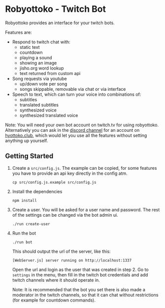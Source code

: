# Robyottoko - Twitch Bot

Robyottoko provides an interface for your twitch bots.

Features are:
- Respond to twitch chat with:
  - static text
  - countdown
  - playing a sound
  - showing an image
  - jisho.org word lookup
  - text returned from custom api
- Song requests via youtube
  - up/down vote per song
  - songs skippable, removable via chat or via interface
- Speech to text, which can turn your voice into combinations of:
  - subtitles
  - translated subtitles
  - synthesized voice
  - synthesized translated voice

Note: You will need your own bot account on twitch.tv for using
robyottoko. Alternatively you can ask in
the [discord channel](https://discord.gg/jrPSmmHhbE)
for an account on [hyottoko.club](https://hyottoko.club), which
would let you use all the features without setting anything up yourself.

## Getting Started

1. Create a `src/config.js`. The example can be copied, for some
features you have to provide an api key directly in the config atm.

    ```
    cp src/config.js.example src/config.js
    ```

2. Install the dependencies

    ```
    npm install
    ```

3. Create a user. You will be asked for a user name and password.
The rest of the settings can be changed via the bot admin ui.

    ```
    ./run create-user
    ```

4. Run the bot

    ```
    ./run bot
    ```

    This should output the url of the server, like this:
    ```
    [WebServer.js] server running on http://localhost:1337
    ```

    Open the url and login as the user that was created in step 2.
    Go to `settings` in the menu, then fill in the twitch bot credentials and add twitch channels where it should operate in.

    Note: It is recommended that the bot you set there is also made a
    moderator in the twitch channels, so that it can chat without
    restrictions (for example for countdown commands).
